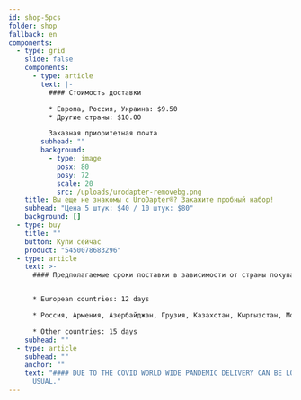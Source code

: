 ```yaml
---
id: shop-5pcs
folder: shop
fallback: en
components:
  - type: grid
    slide: false
    components:
      - type: article
        text: |-
          #### Стоимость доставки

          * Европа, Россия, Украина: $9.50
          * Другие страны: $10.00

          Заказная приоритетная почта
        subhead: ""
        background:
          - type: image
            posx: 80
            posy: 72
            scale: 20
            src: /uploads/urodapter-removebg.png
    title: Вы еще не знакомы с UroDapter®? Закажите пробный набор!
    subhead: "Цена 5 штук: $40 / 10 штук: $80"
    background: []
  - type: buy
    title: ""
    button: Купи сейчас
    product: "5450078683296"
  - type: article
    text: >-
      #### Предполагаемые сроки поставки в зависимости от страны покупателя:


      * European countries: 12 days

      * Россия, Армения, Азербайджан, Грузия, Казахстан, Кыргызстан, Молдова, Таджикистан, Туркменистан, Украина, Узбекистан: 19 дней

      * Other countries: 15 days
    subhead: ""
  - type: article
    subhead: ""
    anchor: ""
    text: "#### DUE TO THE COVID WORLD WIDE PANDEMIC DELIVERY CAN BE LONGER THAN
      USUAL."
---
```

